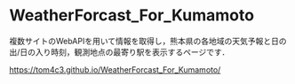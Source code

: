 # WeatherForcast_For_Kumamoto

複数サイトのWebAPIを用いて情報を取得し，熊本県の各地域の天気予報と日の出/日の入り時刻，観測地点の最寄り駅を表示するページです．

https://tom4c3.github.io/WeatherForcast_For_Kumamoto/
